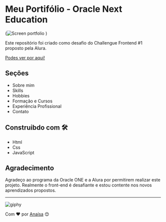# Meu Portifólio - Oracle Next Education

<div class="img-container">
  
(![Screen portfolio](https://user-images.githubusercontent.com/70113922/177242801-5c758809-1520-4fa8-b7c6-89ac8e329544.png)
)
  
</div>

Este repositório foi criado como desafio do Challengue Frontend #1 proposto pela Alura.

[Podes ver por aqui!](xxxx)

## Seções
* Sobre mim 
* Skills
* Hobbies
* Formação e Cursos
* Experiência Profissional
* Contato

## Construibdo com 🛠️

* Html
* Css
* JavaScript

## Agradecimento

Agradeço ao programa da Oracle ONE e a Alura por permitirem realizar este projeto. 
Realmente o front-end é desafiante e estou contente nos novos aprendizados propostos.

---

<div aligne="center">
  
  ![giphy](https://user-images.githubusercontent.com/42880872/156003638-cb5322ae-3406-48c6-ba64-c8def9ed4876.gif)
  
Com ❤️ por [Anaísa](https://github.com/anaisateodoro) 😊
</div>

